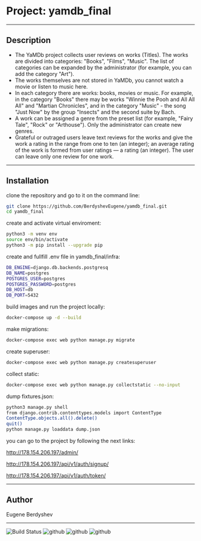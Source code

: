 # Project: yamdb_final
____
## Description

- The YaMDb project collects user reviews on works (Titles). The works are divided into categories: "Books", "Films", "Music". The list of categories can be expanded by the administrator (for example, you can add the category "Art").
- The works themselves are not stored in YaMDb, you cannot watch a movie or listen to music here.
- In each category there are works: books, movies or music. For example, in the category "Books" there may be works "Winnie the Pooh and All All All" and "Martian Chronicles", and in the category "Music" - the song "Just Now" by the group "Insects" and the second suite by Bach.
- A work can be assigned a genre from the preset list (for example, "Fairy Tale", "Rock" or "Arthouse"). Only the administrator can create new genres.
- Grateful or outraged users leave text reviews for the works and give the work a rating in the range from one to ten (an integer); an average rating of the work is formed from user ratings — a rating (an integer). The user can leave only one review for one work.
____

## Installation

clone the repository and go to it on the command line:
```sh
git clone https://github.com/BerdyshevEugene/yamdb_final.git
cd yamdb_final
```

create and activate virtual enviroment:
```sh
python3 -m venv env
source env/bin/activate
python3 -m pip install --upgrade pip
```

create and fullfill .env file in yamdb_final/infra:
```sh
DB_ENGINE=django.db.backends.postgresq
DB_NAME=postgres
POSTGRES_USER=postgres
POSTGRES_PASSWORD=postgres
DB_HOST=db
DB_PORT=5432
```
build images and run the project locally:
```sh
docker-compose up -d --build 
```
make migrations:
```sh
docker-compose exec web python manage.py migrate
```
create superuser:
```sh
docker-compose exec web python manage.py createsuperuser
```
collect static:
```sh
docker-compose exec web python manage.py collectstatic --no-input
```
dump fixtures.json:
```sh
python3 manage.py shell
from django.contrib.contenttypes.models import ContentType
ContentType.objects.all().delete()
quit()
python manage.py loaddata dump.json
```
you can go to the project by following the next links:

http://178.154.206.197/admin/

http://178.154.206.197/api/v1/auth/signup/

http://178.154.206.197/api/v1/auth/token/
____

## Author
Eugene Berdyshev
____
![Build Status](https://github.com/BerdyshevEugene/yamdb_final/workflows/yamdb_workflow/badge.svg)
![github](https://camo.githubusercontent.com/6b7f701cf0bea42833751b754688f1a27b6090fdf90bf2b226addff01be817f0/68747470733a2f2f696d672e736869656c64732e696f2f62616467652f646f636b65722d2532333064623765642e7376673f7374796c653d666f722d7468652d6261646765266c6f676f3d646f636b6572266c6f676f436f6c6f723d7768697465) ![github](https://camo.githubusercontent.com/5473e0d3006bb7e662bdf754d830a026ce050be61f1cbbd4689783ae49950b93/68747470733a2f2f696d672e736869656c64732e696f2f62616467652f646a616e676f2d2532333039324532302e7376673f7374796c653d666f722d7468652d6261646765266c6f676f3d646a616e676f266c6f676f436f6c6f723d7768697465) ![github](https://camo.githubusercontent.com/cbef21adebc167fac6552145a03c9e12ae03b8afd5e4f7de52379a98297de3fe/68747470733a2f2f696d672e736869656c64732e696f2f62616467652f444a414e474f2d524553542d6666313730393f7374796c653d666f722d7468652d6261646765266c6f676f3d646a616e676f266c6f676f436f6c6f723d776869746526636f6c6f723d666631373039266c6162656c436f6c6f723d67726179)
